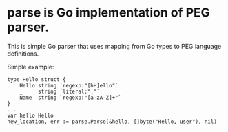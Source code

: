 parse is Go implementation of PEG parser.
=========================================

This is simple Go parser that uses mapping from Go types to PEG language definitions.

Simple example:
```
type Hello struct {
	Hello string `regexp:"[hH]ello"`
	_     string `literal:","`
	Name  string `regexp:"[a-zA-Z]+"`
}
...
var hello Hello
new_location, err := parse.Parse(&hello, []byte("Hello, user"), nil)
```

